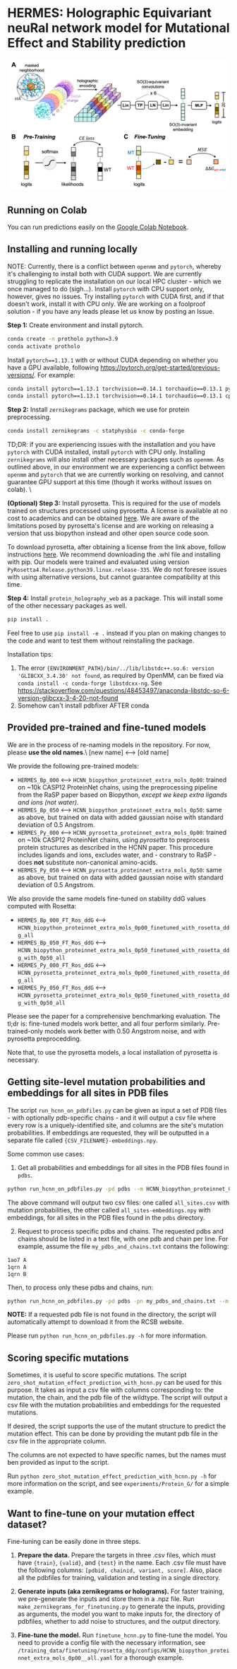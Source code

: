 # HERMES: Holographic Equivariant neuRal network model for Mutational Effect and Stability prediction

![Schematic of HERMES](hermes.png)


## Running on Colab

You can run predictions easily on the [Google Colab Notebook](https://colab.research.google.com/drive/1JQxkXeGZJYYcPNglN3rYUYiOuUOkwJPL).


## Installing and running locally

NOTE: Currently, there is a conflict between `openmm` and `pytorch`, whereby it's challenging to install both with CUDA support. We are currently struggling to replicate the installation on our local HPC cluster - which we once managed to do (sigh...). Install `pytorch` with CPU support only, however, gives no issues. Try installing `pytorch` with CUDA first, and if that doesn't work, install it with CPU only. We are working on a foolproof solution - if you have any leads please let us know by posting an Issue.

**Step 1:** Create environment and install pytorch.
```bash
conda create -n protholo python=3.9
conda activate protholo
```

Install `pytorch==1.13.1` with or without CUDA depending on whether you have a GPU available, following https://pytorch.org/get-started/previous-versions/. For example:
```bash
conda install pytorch==1.13.1 torchvision==0.14.1 torchaudio==0.13.1 pytorch-cuda=11.7 -c pytorch -c nvidia # with cuda for gpu support
conda install pytorch==1.13.1 torchvision==0.14.1 torchaudio==0.13.1 cpuonly -c pytorch # cpu only, use this if having issues with step 2
```

**Step 2:** Install `zernikegrams` package, which we use for protein preprocessing.
```bash
conda install zernikegrams -c statphysbio -c conda-forge
```
TD;DR: if you are experiencing issues with the installation and you have `pytorch` with CUDA installed, install `pytorch` with CPU only.
Installing `zernikegrams` will also install other necessary packages such as `openmm`. As outlined above, in our environment we are experiencing a conflict between `openmm` and `pytorch` that we are currently working on resolving, and cannot guarantee GPU support at this time (though it works without issues on colab). \\



**(Optional) Step 3:** Install pyrosetta. This is required for the use of models trained on structures processed using pyrosetta. A license is available at no cost to academics and can be obtained [here](https://www.pyrosetta.org/home/licensing-pyrosetta). We are aware of the limitations posed by pyrosetta's license and are working on releasing a version that uss biopython instead and other open source code soon.

To download pyrosetta, after obtaining a license from the link above, follow instructions [here](https://www.pyrosetta.org/downloads#h.6vttn15ac69d). We recommend downloading the .whl file and installing with pip. Our models were trained and evaluated using version `PyRosetta4.Release.python39.linux.release-335`. We do not foresee issues with using alternative versions, but cannot guarantee compatibility at this time.


**Step 4:** Install `protein_holography_web` as a package. This will install some of the other necessary packages as well.
```bash
pip install .
```


Feel free to use `pip install -e .` instead if you plan on making changes to the code and want to test them without reinstalling the package.


Installation tips:
1. The error `{ENVIRONMENT_PATH}/bin/../lib/libstdc++.so.6: version 'GLIBCXX_3.4.30' not found`, as required by OpenMM, can be fixed via `conda install -c conda-forge libstdcxx-ng`. See https://stackoverflow.com/questions/48453497/anaconda-libstdc-so-6-version-glibcxx-3-4-20-not-found
2. Somehow can't install pdbfixer AFTER conda



## Provided pre-trained and fine-tuned models

We are in the process of re-naming models in the repository. For now, please **use the old names**.\\
[new name] <--> [old name]

We provide the following pre-trained models:
- `HERMES_Bp_000` <--> `HCNN_biopython_proteinnet_extra_mols_0p00`: trained on ~10k CASP12 ProteinNet chains, using the preprocessing pipeline from the RaSP paper based on Biopython, *except we keep extra ligands and ions (not water)*.
- `HERMES_Bp_050` <--> `HCNN_biopython_proteinnet_extra_mols_0p50`: same as above, but trained on data with added gaussian noise with standard deviation of 0.5 Angstrom.
- `HERMES_Py_000` <--> `HCNN_pyrosetta_proteinnet_extra_mols_0p00`: trained on ~10k CASP12 ProteinNet chains, using *pyrosetta* to preprocess protein structures as described in the HCNN paper. This procedure includes ligands and ions, excludes water, and - constrary to RaSP - does **not** substitute non-canonical amino-acids.
- `HERMES_Py_050` <--> `HCNN_pyrosetta_proteinnet_extra_mols_0p50`: same as above, but trained on data with added gaussian noise with standard deviation of 0.5 Angstrom.

We also provide the same models fine-tuned on stability ddG values computed with Rosetta:
- `HERMES_Bp_000_FT_Ros_ddG` <--> `HCNN_biopython_proteinnet_extra_mols_0p00_finetuned_with_rosetta_ddg_all`
- `HERMES_Bp_050_FT_Ros_ddG` <--> `HCNN_biopython_proteinnet_extra_mols_0p50_finetuned_with_rosetta_ddg_with_0p50_all`
- `HERMES_Py_000_FT_Ros_ddG` <--> `HCNN_pyrosetta_proteinnet_extra_mols_0p00_finetuned_with_rosetta_ddg_all`
- `HERMES_Py_050_FT_Ros_ddG` <--> `HCNN_pyrosetta_proteinnet_extra_mols_0p50_finetuned_with_rosetta_ddg_with_0p50_all`

Please see the paper for a comprehensive benchmarking evaluation. The tl;dr is: fine-tuned models work better, and all four perform similarly. Pre-trained-only models work better with 0.50 Angstrom noise, and with pyrosetta preprocedding.

Note that, to use the pyrosetta models, a local installation of pyrosetta is necessary.


## Getting site-level mutation probabilities and embeddings for all sites in PDB files

The script `run_hcnn_on_pdbfiles.py` can be given as input a set of PDB files - with optionally pdb-specific chains - and it will output a csv file where every row is a uniquely-identified site, and columns are the site's mutation probabilities. If embeddings are requested, they will be outputted in a separate file called `{CSV_FILENAME}-embeddings.npy`.

Some common use cases:

1. Get all probabilities and embeddings for all sites in the PDB files found in `pdbs`.
```bash
python run_hcnn_on_pdbfiles.py -pd pdbs --m HCNN_biopython_proteinnet_0p00 -o all_sites.csv -r probas embeddings
```
The above command will output two csv files: one called `all_sites.csv` with mutation probabilities, the other called `all_sites-embeddings.npy` with embeddings, for all sites in the PDB files found in the `pdbs` directory.

2. Request to process specific pdbs and chains.
The requested pdbs and chains should be listed in a text file, with one pdb and chain per line. For example, assume the file `my_pdbs_and_chains.txt` contains the following:
```
1ao7 A
1qrn A
1qrn B
```
Then, to process only these pdbs and chains, run:
```bash
python run_hcnn_on_pdbfiles.py -pd pdbs -pn my_pdbs_and_chains.txt --m HCNN_biopython_proteinnet_0p00 -o specific_chains.csv -r probas embeddings
```

**NOTE:** If a requested pdb file is not found in the directory, the script will automatically attempt to download it from the RCSB website.


Please run `python run_hcnn_on_pdbfiles.py -h` for more information.


## Scoring specific mutations

Sometimes, it is useful to score specific mutations. The script `zero_shot_mutation_effect_prediction_with_hcnn.py` can be used for this purpose. It takes as input a csv file with columns corresponding to: the mutation, the chain, and the pdb file of the wildtype. The script will output a csv file with the mutation probabilities and embeddings for the requested mutations.

If desired, the script supports the use of the mutant structure to predict the mutation effect. This can be done by providing the mutant pdb file in the csv file in the appropriate column.

The columns are not expected to have specific names, but the names must ben provided as input to the script.

Run `python zero_shot_mutation_effect_prediction_with_hcnn.py -h` for more information on the script, and see `experiments/Protein_G/` for a simple example.


## Want to fine-tune on your mutation effect dataset?

Fine-tuning can be easily done in three steps.

1. **Prepare the data.** Prepare the targets in three .csv files, which must have `{train}`, `{valid}`, and `{test}` in the name. Each .csv file must have the following columns: `[pdbid, chainid, variant, score]`. Also, place all the pdbfiles for training, validation and testing in a single directory.

2. **Generate inputs (aka zernikegrams or holograms).** For faster training, we pre-generate the inputs and store them in a .npz file. Run `make_zernikegrams_for_finetuning.py` to generate the inputs, providing as arguments, the model you want to make inputs for, the directory of pdbfiles, whether to add noise to structures, and the output directory.

3. **Fine-tune the model.** Run `finetune_hcnn.py` to fine-tune the model. You need to provide a config file with the necessary information, see `/training_data/finetuning/rosetta_ddg/configs/HCNN_biopython_proteinnet_extra_mols_0p00__all.yaml` for a thorough example.












